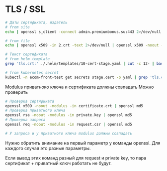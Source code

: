 # TLS / SSL

```sh
# Даты сертификата, издатель
# from site
echo | openssl s_client -connect admin.premiumbonus.su:443 2>/dev/null | openssl x509 -noout -dates -issuer

# from file
echo | openssl x509 -in 2.crt -text 2>/dev/null | openssl x509 -noout -dates -issuer

# Текст сертификата
# from helm template
grep 'tls.crt:' ./.helm/templates/10-cert-stage.yaml | cut -c 12- | base64 --decode | openssl x509 -in /dev/stdin -text

# from kubernetes secret
kubectl -n ecom-front-test get secrets stage.cert -o yaml | grep 'tls.crt' | cut -c 12- | base64 --decode | openssl x509 -in /dev/stdin -text
```

Modulus приватноко ключа и сертификата должны совпадать Можно проверить 

```sh
# Проверка сертификата
openssl x509 -noout -modulus -in certificate.crt | openssl md5
# Проверка приватного ключа
openssl rsa -noout -modulus -in private.key | openssl md5
# Проверка запроса
openssl req -noout -modulus -in request.csr | openssl md5

# У запроса и у приватного ключа modulus должны совпадать
```

Нужно обратить внимание на первый параметр у команды openssl. Для каждого случая это разные параметры.

Если вывод этих команд разный для request и private key, то пара сертификат + приватный ключ работать не будут.